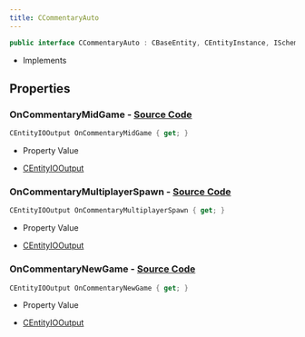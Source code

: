 ```yaml
---
title: CCommentaryAuto
---
```


```csharp
public interface CCommentaryAuto : CBaseEntity, CEntityInstance, ISchemaClass<CEntityInstance>, ISchemaClass<CBaseEntity>, ISchemaClass<CCommentaryAuto>, ISchemaField, ISchemaClass, INativeHandle
```

- Implements

## Properties

### **OnCommentaryMidGame** - [Source Code](https://github.com/swiftly-solution/swiftlys2/blob/main/managed/src/SwiftlyS2.Generated/Schemas/Interfaces/CCommentaryAuto.cs#L18)

```csharp
CEntityIOOutput OnCommentaryMidGame { get; }
```

- Property Value

- [CEntityIOOutput](/docs/api/shared/schemadefinitions/centityiooutput)

### **OnCommentaryMultiplayerSpawn** - [Source Code](https://github.com/swiftly-solution/swiftlys2/blob/main/managed/src/SwiftlyS2.Generated/Schemas/Interfaces/CCommentaryAuto.cs#L20)

```csharp
CEntityIOOutput OnCommentaryMultiplayerSpawn { get; }
```

- Property Value

- [CEntityIOOutput](/docs/api/shared/schemadefinitions/centityiooutput)

### **OnCommentaryNewGame** - [Source Code](https://github.com/swiftly-solution/swiftlys2/blob/main/managed/src/SwiftlyS2.Generated/Schemas/Interfaces/CCommentaryAuto.cs#L16)

```csharp
CEntityIOOutput OnCommentaryNewGame { get; }
```

- Property Value

- [CEntityIOOutput](/docs/api/shared/schemadefinitions/centityiooutput)

